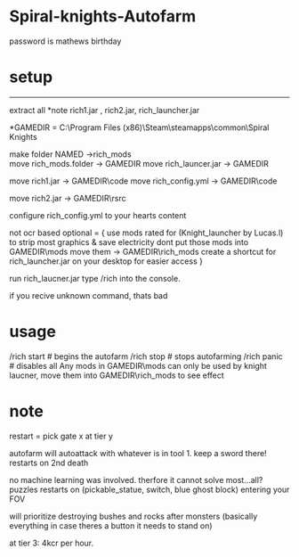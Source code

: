 # Spiral-knights-Autofarm

password is mathews birthday 

# setup
--------------------
extract all
*note rich1.jar , rich2.jar, rich_launcher.jar

*GAMEDIR = C:\Program Files (x86)\Steam\steamapps\common\Spiral Knights

make folder NAMED ->rich_mods     
move rich_mods.folder -> GAMEDIR
move rich_launcer.jar -> GAMEDIR

move rich1.jar -> GAMEDIR\code
move rich_config.yml -> GAMEDIR\code

move rich2.jar -> GAMEDIR\rsrc

configure rich_config.yml to your hearts content

not ocr based
optional =
{ 
  use mods rated for (Knight_launcher by Lucas.l) to strip most graphics & save electricity
  dont put those mods into GAMEDIR\mods
  move them -> GAMEDIR\rich_mods
  create a shortcut for rich_launcher.jar on your desktop for easier access
}

run rich_laucner.jar
type /rich into the console.

if you recive unknown command, thats bad
# usage
/rich start # begins the autofarm
/rich stop # stops autofarming
/rich panic # disables all
Any mods in GAMEDIR\mods can only be used by knight laucner, 
move them into GAMEDIR\rich_mods to see effect

# note
restart = pick gate x at tier y

autofarm will autoattack with whatever is in tool 1. keep a sword there!
restarts on 2nd death

no machine learning was involved. therfore it cannot solve most...all? puzzles
restarts on (pickable_statue, switch, blue ghost block) entering your FOV

will prioritize destroying bushes and rocks after monsters
(basically everything in case theres a button it needs to stand on)

at tier 3: 4kcr per hour.
